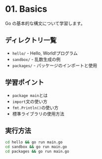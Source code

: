 # 01. Basics

Go の基本的な構文について学習します。

## ディレクトリ一覧

- `hello/` - Hello, World!プログラム
- `sandbox/` - 乱数生成の例
- `packages/` - パッケージのインポートと使用

## 学習ポイント

- `package main`とは
- `import`文の使い方
- `fmt.Println()`の使い方
- 標準ライブラリの使用方法

## 実行方法

```bash
cd hello && go run main.go
cd sandbox && go run main.go
cd packages && go run main.go
```
